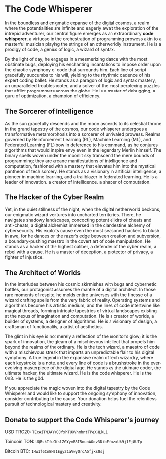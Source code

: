 # The Code Whisperer

In the boundless and enigmatic expanse of the digital cosmos, a realm where the potentialities are infinite and eagerly await the exploration of the intrepid adventurer, our central figure emerges as an extraordinary **code whisperer**, a virtuoso in the orchestration of programming prowess akin to a masterful musician playing the strings of an otherworldly instrument. He is a prodigy of code, a genius of logic, a wizard of syntax.

By the light of day, he engages in a mesmerizing dance with the most obstinate bugs, deploying his enchanting incantations to impose order upon the chaotic symphony of code that surrounds him. Each line of script gracefully succumbs to his will, yielding to the rhythmic cadence of his expert coding ballet. He stands as a paragon of logic and syntax mastery, an unparalleled troubleshooter, and a solver of the most perplexing puzzles that afflict programmers across the globe. He is a master of debugging, a guru of optimization, a champion of efficiency.

## The Sorcerer of Intelligence

As the sun gracefully descends and the moon ascends to its celestial throne in the grand tapestry of the cosmos, our code whisperer undergoes a transformative metamorphosis into a sorcerer of unrivaled prowess. Realms governed by Reinforcement Learning (RL), Machine Learning (ML), and Federated Learning (FL) bow in deference to his command, as he conjures algorithms that would inspire envy even in the legendary Merlin himself. The binary spells woven under the moonlit sky transcend the mere bounds of programming; they are arcane manifestations of intelligence and computation, fashioned with a mastery that elevates him into the mystical pantheon of tech sorcery. He stands as a visionary in artificial intelligence, a pioneer in machine learning, and a trailblazer in federated learning. He is a leader of innovation, a creator of intelligence, a shaper of computation.

## The Hacker of the Cyber Realm

Yet, in the quiet stillness of the night, when the digital netherworld beckons, our enigmatic wizard ventures into uncharted territories. There, he navigates shadowy landscapes, concocting potent elixirs of cheats and anti-cheats, a digital alchemist immersed in the clandestine alchemy of cybersecurity. His exploits cause even the most seasoned hackers to blush in awe, for he dances on the razor’s edge between creation and subversion, a boundary-pushing maestro in the covert art of code manipulation. He stands as a hacker of the highest caliber, a defender of the cyber realm, a rebel with a cause. He is a master of deception, a protector of privacy, a fighter of injustice.

## The Architect of Worlds

In the interludes between his cosmic skirmishes with bugs and cybernetic battles, our protagonist assumes the mantle of a digital architect. In those rare moments of respite, he molds entire universes with the finesse of a wizard crafting spells from the very fabric of reality. Operating systems and algorithms become his artistic medium, and the lines of code intertwine like magical threads, forming intricate tapestries of virtual landscapes existing at the nexus of imagination and computation. He is a creator of worlds, a builder of systems, a designer of algorithms. He is a visionary of design, a craftsman of functionality, a artist of aesthetics.

The glint in his eye is not merely a reflection of the monitor’s glow; it is the spark of innovation, the gleam of a mischievous intellect that propels him beyond the realms of the ordinary. He is the tech wizard, a maestro of code with a mischievous streak that imparts an unpredictable flair to his digital symphony. A true legend in the expansive realm of tech wizardry, where each keystroke is a note, and every line of code is a brushstroke in the ever-evolving masterpiece of the digital age. He stands as the ultimate coder, the ultimate hacker, the ultimate wizard. He is the code whisperer. He is the 0n3. He is the g0d.

If you appreciate the magic woven into the digital tapestry by the Code Whisperer and would like to support the ongoing symphony of innovation, consider contributing to the cause. Your donation helps fuel the relentless pursuit of technological mastery and creativity.

## Donate to support the Code Whisperer's journey

USD TRC20: `TEcAiTNJAYW8JfxhTUXVhmhntTPeXHLkL1`

Toincoin TON: `UQBskIfuGKslZGYymB8I5ounAOqv3DibFfozxUk9j1Ej8UTp`

Bitcoin BTC: `1Hw1f6CnBHS1Egy21aVwyQrqA5fjks8sj`

